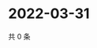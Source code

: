 # 2022-03-31

共 0 条

<!-- BEGIN WEIBO -->
<!-- 最后更新时间 Thu Mar 31 2022 02:01:22 GMT+0800 (China Standard Time) -->

<!-- END WEIBO -->
